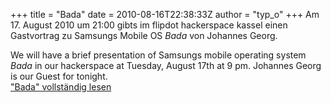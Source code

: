 +++
title = "Bada"
date = 2010-08-16T22:38:33Z
author = "typ_o"
+++
Am 17. August 2010 um 21:00 gibts im flipdot hackerspace kassel einen
Gastvortrag zu Samsungs Mobile OS *Bada* von Johannes Georg.  
  
We will have a brief presentation of Samsungs mobile operating system
*Bada* in our hackerspace at Tuesday, August 17th at 9 pm. Johannes
Georg is our Guest for tonight.  
["Bada" vollständig
lesen](https://flipdot.org/blog/archives/102-Bada.html#extended)
